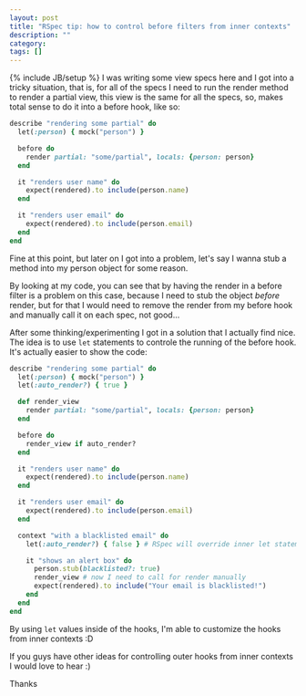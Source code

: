 ```yaml
---
layout: post
title: "RSpec tip: how to control before filters from inner contexts"
description: ""
category: 
tags: []
---
```

{% include JB/setup %}
I was writing some view specs here and I got into a tricky situation, that is,
for all of the specs I need to run the render method to render a partial view,
this view is the same for all the specs, so, makes total sense to do it into
a before hook, like so:

```ruby
describe "rendering some partial" do
  let(:person) { mock("person") }

  before do
    render partial: "some/partial", locals: {person: person}
  end

  it "renders user name" do
    expect(rendered).to include(person.name)
  end

  it "renders user email" do
    expect(rendered).to include(person.email)
  end
end
```

Fine at this point, but later on I got into a problem, let's say I wanna stub
a method into my person object for some reason.

By looking at my code, you can see that by having the render in a before filter
is a problem on this case, because I need to stub the object _before_ render,
but for that I would need to remove the render from my before hook and manually
call it on each spec, not good...

After some thinking/experimenting I got in a solution that I actually find nice.
The idea is to use `let` statements to controle the running of the before hook.
It's actually easier to show the code:

```ruby
describe "rendering some partial" do
  let(:person) { mock("person") }
  let(:auto_render?) { true }

  def render_view
    render partial: "some/partial", locals: {person: person}
  end

  before do
    render_view if auto_render?
  end

  it "renders user name" do
    expect(rendered).to include(person.name)
  end

  it "renders user email" do
    expect(rendered).to include(person.email)
  end

  context "with a blacklisted email" do
    let(:auto_render?) { false } # RSpec will override inner let statements before run the hooks

    it "shows an alert box" do
      person.stub(blacklisted?: true)
      render_view # now I need to call for render manually
      expect(rendered).to include("Your email is blacklisted!")
    end
  end
end
```

By using `let` values inside of the hooks, I'm able to customize the hooks from
inner contexts :D

If you guys have other ideas for controlling outer hooks from inner contexts I
would love to hear :)

Thanks
